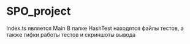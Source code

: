 # SPO_project
Index.ts является Main
В папке HashTest находятся файлы тестов, а также гифки работы тестов и скриншоты вывода
